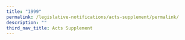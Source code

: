 ```yaml
---
title: "1999"
permalink: /legislative-notifications/acts-supplement/permalink/
description: ""
third_nav_title: Acts Supplement
---
```

